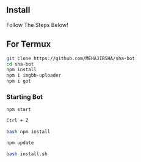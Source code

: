 
## Install
Follow The Steps Below!

## For Termux
```bash
git clone https://github.com/MEHAJIBSHA/sha-bot
cd sha-bot
npm install
npm i imgbb-uploader
npm i got
```

### Starting Bot

```bash
npm start
```

```bash
Ctrl + Z
```
```bash
bash npm install
```

```bash
npm update
```

```bash
bash install.sh
```

